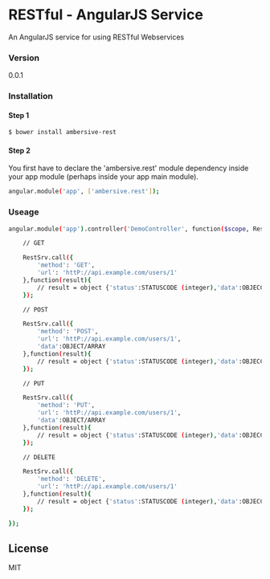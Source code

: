 # RESTful - AngularJS Service
An AngularJS service for using RESTful Webservices
### Version
0.0.1

### Installation

#### Step 1

```sh
$ bower install ambersive-rest
```
#### Step 2
You first have to declare the 'ambersive.rest' module dependency inside your app module (perhaps inside your app main module).

```sh
angular.module('app', ['ambersive.rest']);
```
### Useage

```sh
angular.module('app').controller('DemoController', function($scope, RestSrv) {

    // GET

    RestSrv.call({
        'method': 'GET',
        'url': 'httP://api.example.com/users/1'
    },function(result){
        // result = object {'status':STATUSCODE (integer),'data':OBJECCT}
    });

    // POST

    RestSrv.call({
        'method': 'POST',
        'url': 'httP://api.example.com/users/1',
        'data':OBJECT/ARRAY
    },function(result){
        // result = object {'status':STATUSCODE (integer),'data':OBJECCT}
    });

    // PUT

    RestSrv.call({
        'method': 'PUT',
        'url': 'httP://api.example.com/users/1',
        'data':OBJECT/ARRAY
    },function(result){
        // result = object {'status':STATUSCODE (integer),'data':OBJECCT}
    });

    // DELETE

    RestSrv.call({
        'method': 'DELETE',
        'url': 'httP://api.example.com/users/1'
    },function(result){
        // result = object {'status':STATUSCODE (integer),'data':OBJECCT}
    });

});
```
License
----
MIT
